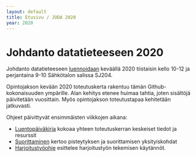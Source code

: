 ```yaml
---
layout: default
title: Etusivu / JODA 2020
year: 2020
---
```


# Johdanto datatieteeseen 2020

Johdanto datatieteeseen [luennoidaan](http://www.tut.fi/opinto-opas/wwwoppaat/opas2019-2020/perus/aineryhmat/Tiedonhallinta/TLO-32410.html) keväällä 2020 tiistaisin kello 10-12 ja perjantaina 9-10 Sähkötalon salissa SJ204.

Opintojakson kevään 2020 toteutuskerta rakentuu tämän Github-kokonaisuuden ympärille.
Alan kehitys etenee huimaa tahtia, joten sisältöjä päivitetään vuosittain.
Myös opintojakson toteutustapaa kehitetään jatkuvasti.

Ohjeet päivittyvät ensimmäisten viikkojen aikana:

* [Luentopäiväkirja](luentopaivakirja) kokoaa yhteen toteutuskerran keskeiset tiedot ja resurssit
* [Suorittaminen](suorittaminen) kertoo pisteytyksen ja suorittamisen yksityiskohdat
* [Harjoitustyöohje](harjoitustyo) esittelee harjoitustyön tekemisen käytännöt.
